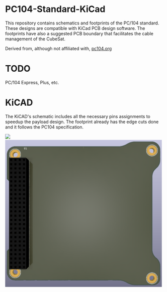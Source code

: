 # PC104-Standard-KiCad #

This repository contains schematics and footprints of the PC/104 standard. 
These designs are compatible with KiCad PCB design software.
The footprints have also a suggested PCB boundary that facilitates the cable management of the CubeSat.

Derived from, although not affiliated with, [pc104.org](https://pc104.org/)

# TODO #
PC/104 Express, Plus, etc.

# KiCAD #

The KiCAD's schematic includes all the necessary pins assignments to speedup the payload design. The footprint already has the edge cuts done and it follows the PC104 specification.

![](img/KiCAD_schematic.png)
![](img/KiCAD_3D_view.png)
